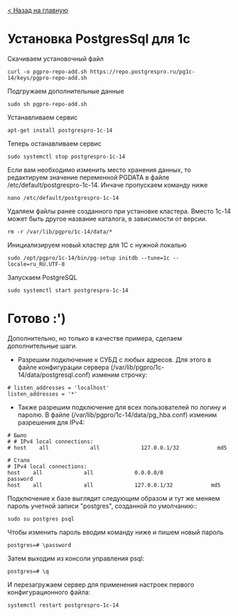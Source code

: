 [< Назад на главную](README.md)

# Установка PostgresSql для 1с

Скачиваем установочный файл

```
curl -o pgpro-repo-add.sh https://repo.postgrespro.ru/pg1c-14/keys/pgpro-repo-add.sh
```

Подгружаем дополнительные данные

```
sudo sh pgpro-repo-add.sh
```

Устанавливаем сервис

```
apt-get install postgrespro-1c-14
```

Теперь останавливаем сервис

```
sudo systemctl stop postgrespro-1c-14
```

Если вам необходимо изменить место хранения данных, то редактируем значение переменной PGDATA в файле /etc/default/postgrespro-1c-14. Инчаче пропускаем команду ниже

```
nano /etc/default/postgrespro-1c-14
```

Удаляем файлы ранее созданного при установке кластера. Вместо 1c-14 может быть другое название каталога, в зависимости от версии.

```
rm -r /var/lib/pgpro/1c-14/data/*
```

Инициализируем новый кластер для 1С с нужной локалью

```
sudo /opt/pgpro/1c-14/bin/pg-setup initdb --tune=1c --locale=ru_RU.UTF-8
```

Запускаем PostgreSQL

```
sudo systemctl start postgrespro-1c-14
```

# Готово :')

Дополнительно, но только в качестве примера, сделаем дополнительные шаги.

- Разрешим подключение к СУБД с любых адресов. Для этого в файле конфигурации сервера (/var/lib/pgpro/1c-14/data/postgresql.conf) изменим строчку:

```
# listen_addresses = 'localhost'
listen_addresses = '*'
```

- Также разрешим подключение для всех пользователей по логину и паролю. В файле (/var/lib/pgpro/1c-14/data/pg_hba.conf) изменим разрешения для IPv4:

```
# Было
# # IPv4 local connections:
# host    all             all             127.0.0.1/32            md5

# Стало
# IPv4 local connections:
host    all             all             0.0.0.0/0               password
host    all             all             127.0.0.1/32            md5
```

Подключение к базе выглядит следующим образом и тут же меняем пароль учетной записи "postgres", созданной по умолчанию::

```
sudo su postgres psql
```

Чтобы изменить пароль вводим команду ниже и пишем новый пароль

```
postgres=# \password
```

Затем выходим из консоли управления psql:

```
postgres=# \q
```

И перезагружаем сервер для применения настроек первого конфигурационного файла:

```
systemctl restart postgrespro-1c-14
```
